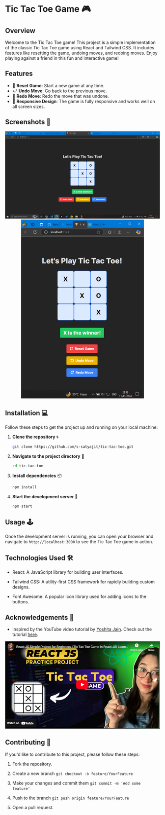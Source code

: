# Tic Tac Toe Game 🎮

## Overview
Welcome to the Tic Tac Toe game! This project is a simple implementation of the classic Tic Tac Toe game using React and Tailwind CSS. It includes features like resetting the game, undoing moves, and redoing moves. Enjoy playing against a friend in this fun and interactive game!

## Features
- 🔄 **Reset Game**: Start a new game at any time.
- ↩️ **Undo Move**: Go back to the previous move.
- 🔁 **Redo Move**: Redo the move that was undone.
- 📱 **Responsive Design**: The game is fully responsive and works well on all screen sizes.

## Screenshots 📸

<div align="center"> <img src="./src/assets/image-1.png" alt="Screenshot 1" width="900"> </div> <div align="center"> <img src="./src/assets/image-2.png" alt="Screenshot 2" width="400"> </div>

## Installation 💻
Follow these steps to get the project up and running on your local machine:

1. **Clone the repository** 🌀
   ```bash
   git clone https://github.com/s-satyajit/tic-tac-toe.git
   ```

2. **Navigate to the project directory** 📂

    ```bash
    cd tic-tac-toe
    ```

3. **Install dependencies** 📦
    ```bash
    npm install
    ```

4. **Start the development server** 🚀
    
    ```bash
    npm start
    ```

## Usage 🕹️
Once the development server is running, you can open your browser and navigate to ```http://localhost:3000``` to see the Tic Tac Toe game in action.

## Technologies Used 🛠️
- React: A JavaScript library for building user interfaces.

- Tailwind CSS: A utility-first CSS framework for rapidly building custom designs.

- Font Awesome: A popular icon library used for adding icons to the buttons.

## Acknowledgements 🙏

- Inspired by the YouTube video tutorial by <a href="https://www.linkedin.com/in/yoshita-jain-510893148/">Yoshita Jain</a>. Check out the tutorial <a href="https://youtu.be/D_tyfqNZm6I?si=FI1J_Y_cExXa73JR">here</a>.

![alt text](./src/assets/image.png)

## Contributing 🤝
If you'd like to contribute to this project, please follow these steps:

1. Fork the repository.

2. Create a new branch ```git checkout -b feature/YourFeature```

3. Make your changes and commit them ```git commit -m 'Add some feature'```

4. Push to the branch ```git push origin feature/YourFeature```

5. Open a pull request.



